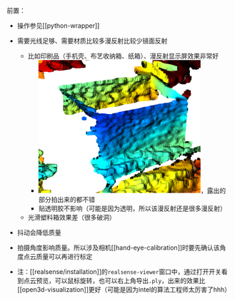 前置：
- 操作参见[[python-wrapper]]
- 需要光线足够、需要材质比较多漫反射比较少镜面反射
  - 比如印刷品（手机壳、布艺收纳箱、纸箱）、漫反射显示屏效果非常好
    - ![](good-pointcloud.png)，露出的部分拍出来的都不错
    - 贴透明胶不影响（可能是因为透明，所以该漫反射还是很多漫反射）
  - 光滑塑料箱效果差（很多破洞）
- 抖动会降低质量
- 拍摄角度影响质量。所以涉及相机[[hand-eye-calibration]]时要先确认该角度点云质量可以再进行标定

- 注：[[realsense/installation]]的`realsense-viewer`窗口中，通过打开开关看到点云预览，可以鼠标旋转，也可以右上角导出`.ply`，出来的效果比[[open3d-visualization]]更好（可能是因为intel的算法工程师太厉害了hhh）
